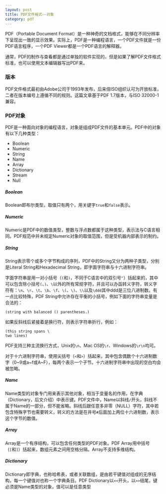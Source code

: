 ```yaml
---
layout: post
title: PDF文件格式——对象
category: pdf
---
```

PDF（Portable Document Format）是一种神奇的文档格式，能够在不同分辨率下呈现出一致的显示效果。实际上，PDF是一种编程语言，一个PDF文件就是一份PDF语言程序，一个PDF Viewer都是一个PDF语言的解释器。

通常，PDF的制作与查看都是通过单独的软件实现的，但是如果了解PDF文件格式标准，也可以使用文本编辑器写出PDF来。

### 版本

PDF文件格式最初由Adobe公司于1993年发布，后来倍ISO组织认可为开放标准，二者在版本编号上遵循不同的规则。这篇文章基于PDF 1.7版本，与ISO 32000-1兼容。

### PDF对象

PDF是一种面向对象的编程语言，对象是组成PDF文件的基本单元。PDF中的对象有以下几种类型：

- Boolean
- Numeric
- String
- Name
- Array
- Dictionary
- Stream
- Null

##### Boolean

Boolean即布尔类型，取值只有两个，用关键字`true`和`false`表示。

##### Numeric

Numeric是PDF中的数值类型，整数与浮点数都属于这种类型，表示法与C语言相同。PDF规范中并未规定Numeric对象的取值范围，但是受机器内部表示的制约。

##### String

String表示零个或多个字节构成的序列，PDF中的String又分为两种子类型，分别是Literal String和Hexadecimal String，即字面字符串与十六进制字符串。

字面字符串是用一对小括号（`(`和`)`，不同于C语言中的双引号`"`）括起来的，其中可以包含除小括号`(`、`)`、`\`以外的所有常规字符，并且可以办函转义字符，转义字符有：`\n`、`\r`、`\t`、`\b`、`\f`、`\(`、`\)`、`\\`以及`\ddd`其中ddd是三位八进制数。有一点比较特殊，PDF String中允许存在平衡的小括号，例如下面的字符串变量是合法的：

~~~
(string with balanced () parentheses.)
~~~

如果反斜线后紧接着是换行符，则表示字符串折行，例如：

~~~
(this string spans \
two lines)
~~~

PDF支持三种主流换行方式，Unix的`\n`、Mac OS的`\r`、Windows的`\r\n`均可。

<!-- TODO: Encryption -->

对于十六进制字符串，使用尖括号（`<`和`>`）括起来，其中包含偶数个十六进制数字（0~9或a~f或A~F），每两个表示一个子节。十六进制字符串中出现的空白均会被忽略。

##### Name

Name类型的对象专门用来表示其他对象，相当于变量名的作用，在字典（Dictionary，后文介绍）中表示键。PDF文件中，Name以斜线`/`开头，斜线不属于Name的一部分，但不能省略。斜线后跟任意多非零（NULL）字符，其中若包含特殊字节也需要转义，转义的方法是在井号`#`后面加上两位十六进制数，表示这个字节的数值。

##### Array

Array是一个有序结构，可以包含任何类型的PDF对象。PDF Array用中括号（`[`和`]`）括起来，数组元素之间用空格分隔。Array不支持多维结构。

##### Dictionary

Dictionary即字典，也称哈希表，或者关联数组，是由若干键值对组成的无序结构，每一个键值对也称一个字典条目。PDF Dictionary以`<<`开头，以`>>`结尾，键必须是Name类型的对象，值可以是任意类型


<!--
### 版本

PDF最初由Adobe公司发明，后来倍ISO组织认可为标准，在版本号规定上存在一些差异。本文主要参考了PDF1.7版本的规范。

### PDF Syntax

PDF语法可以理解为4个部分：

- 对象（Object）
- 文件结构（File structure）
- 文档结构（Document structure）
- 内容流（Content stream）

PDF文件内容就是一串字节流，这些字节可以划分为若干词素（token），就像词法分析一样。一个或多个词素共同构成更高级的语法实体，通常是对象，而对象又是PDF文件数据的主要类型。

### 字符集

PDF可以包含ASCII的全部字符，但不限于此。PDF是一个二进制文件类型，因此甚至可以包含二进制文件。

PDF支持的字符集可以分为三类：

- 空白，包括NULL（0x00）、水平制表符（0x09）、Line Feed（0x0A）、Form Feed（0x0C）、回车（0x0D）、空格（0x20）
    - 其中Line Feed（\LF）与回车（\CR）都可以用来换行，三种换行方式在PDF中都支持。
- 终止符：`(`、`)`、`[`、`]`、`{`、`}`、`<`、`>`、`/`、`%`。
- 普通字符，即不属于以上两类的全部字符。

#### 注释

PDF中可以有注释（不是annotation），注释以`%`开头（但是百分号在字符串中的不属于这种情况）。

但是有一些内容并不是注释，比如`%PDF-1.7`、`%%EOF`，这些是有特定语义的词素。

#### 对象

PDF中的对象有8种类型：

- 布尔值：只有两种，`true`和`false`
- 整数：`(+|-)?[0-9]+`
- 实数（浮点数）：十进制，包含小数点
- 字符串：字符串不用双引号，而用小括号（`(`、`)`）或者尖括号（`<`、`>`）括起，区别在于小括号里面的是字面值，尖括号里面的是十六进制描述的字符串。小括号中甚至也可以包含小括号，只要括号开闭是平衡的即可。当然PDF的字符串也支持转义：

|Literal|Escaped|
|:-----:|:-----:|
|`\n`| LF |
|`\r`| 回车 |
|`\t`| 制表符|
|`\b`| 退格符 |
|`\f`|Form Feed |
|`\(`| 左括号 |
|`\)`| 右括号 |
|`\\`| 反斜杠 |
|`\ddd`| 后跟三位8进制数 |

单独的反斜杠后跟回车可以将字符串折行。十六进制字符串只能包含ASCII中0-9以及A-F（大小写均可）的字符，非常适合嵌入图片等二进制文件，每两个相邻的字符共同组成一个字节，但最后一个字符省略，则默认为0。

- 名称（Name）：名称用来标记其他对象，名称通过斜杠`/`开始，可以包含任何字符（出了NULL），要包含特殊字符，需使用转义（以`#`开头，后跟两位十六进制数字）
- 数组：以`[`开头，以`]`结束，包含若干对象，空格隔开
- 字典：以`<<`开始，以`>>`结束，由若干键值对组成，键值对之间用换行符分隔，键和值用空格分开（键必须是名称，值可以使任意对象）
- 流
- NULL对象

对象可以加上标记（Label），这样其他对象也可以引用这个对象

### 文件结构

PDF文件有四部分组成

- 一行的版本说明，如`%PDF-1.7`
- 主体部分，包含对象的定义
- 交叉引用表，描述简介对象
- 尾部，指明交叉引用表的位置

-->
